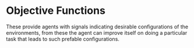 # Objective Functions

These provide agents with signals indicating desirable configurations of the environments, from these the agent can improve itself on doing a particular task that leads to such prefable configurations. 

